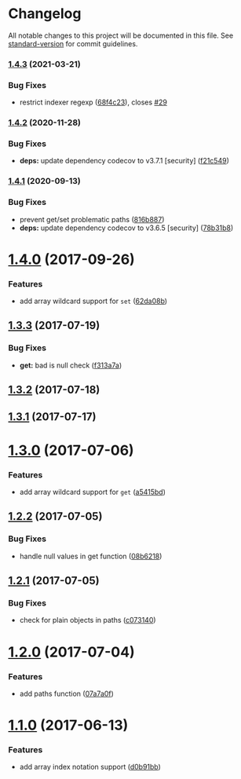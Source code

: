 # Changelog

All notable changes to this project will be documented in this file. See [standard-version](https://github.com/conventional-changelog/standard-version) for commit guidelines.

### [1.4.3](https://github.com/justinlettau/ts-dot-prop/compare/v1.4.2...v1.4.3) (2021-03-21)


### Bug Fixes

* restrict indexer regexp ([68f4c23](https://github.com/justinlettau/ts-dot-prop/commit/68f4c2339c557f2e8cf96d5c805c6e2f88abad4a)), closes [#29](https://github.com/justinlettau/ts-dot-prop/issues/29)

### [1.4.2](https://github.com/justinlettau/ts-dot-prop/compare/v1.4.1...v1.4.2) (2020-11-28)


### Bug Fixes

* **deps:** update dependency codecov to v3.7.1 [security] ([f21c549](https://github.com/justinlettau/ts-dot-prop/commit/f21c549f5161ec0d028d541bd2a76960cd08e4a5))

### [1.4.1](https://github.com/justinlettau/ts-dot-prop/compare/v1.4.0...v1.4.1) (2020-09-13)


### Bug Fixes

* prevent get/set problematic paths ([816b887](https://github.com/justinlettau/ts-dot-prop/commit/816b887))
* **deps:** update dependency codecov to v3.6.5 [security] ([78b31b8](https://github.com/justinlettau/ts-dot-prop/commit/78b31b8))

<a name="1.4.0"></a>
# [1.4.0](https://github.com/justinlettau/ts-dot-prop/compare/v1.3.3...v1.4.0) (2017-09-26)


### Features

* add array wildcard support for `set` ([62da08b](https://github.com/justinlettau/ts-dot-prop/commit/62da08b))



<a name="1.3.3"></a>
## [1.3.3](https://github.com/justinlettau/ts-dot-prop/compare/v1.3.2...v1.3.3) (2017-07-19)


### Bug Fixes

* **get:** bad is null check ([f313a7a](https://github.com/justinlettau/ts-dot-prop/commit/f313a7a))



<a name="1.3.2"></a>
## [1.3.2](https://github.com/justinlettau/ts-dot-prop/compare/v1.3.1...v1.3.2) (2017-07-18)



<a name="1.3.1"></a>
## [1.3.1](https://github.com/justinlettau/ts-dot-prop/compare/v1.3.0...v1.3.1) (2017-07-17)



<a name="1.3.0"></a>
# [1.3.0](https://github.com/justinlettau/ts-dot-prop/compare/v1.2.2...v1.3.0) (2017-07-06)


### Features

* add array wildcard support for `get` ([a5415bd](https://github.com/justinlettau/ts-dot-prop/commit/a5415bd))



<a name="1.2.2"></a>
## [1.2.2](https://github.com/justinlettau/ts-dot-prop/compare/v1.2.1...v1.2.2) (2017-07-05)


### Bug Fixes

* handle null values in get function ([08b6218](https://github.com/justinlettau/ts-dot-prop/commit/08b6218))



<a name="1.2.1"></a>
## [1.2.1](https://github.com/justinlettau/ts-dot-prop/compare/v1.2.0...v1.2.1) (2017-07-05)


### Bug Fixes

* check for plain objects in paths ([c073140](https://github.com/justinlettau/ts-dot-prop/commit/c073140))



<a name="1.2.0"></a>
# [1.2.0](https://github.com/justinlettau/ts-dot-prop/compare/v1.1.0...v1.2.0) (2017-07-04)


### Features

* add paths function ([07a7a0f](https://github.com/justinlettau/ts-dot-prop/commit/07a7a0f))



<a name="1.1.0"></a>
# [1.1.0](https://github.com/justinlettau/ts-dot-prop/compare/v1.0.6...v1.1.0) (2017-06-13)


### Features

* add array index notation support ([d0b91bb](https://github.com/justinlettau/ts-dot-prop/commit/d0b91bb))
